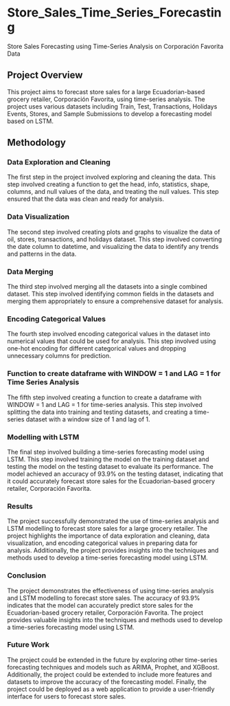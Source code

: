 # Store_Sales_Time_Series_Forecasting
Store Sales Forecasting using Time-Series Analysis on Corporación Favorita Data


## Project Overview
This project aims to forecast store sales for a large Ecuadorian-based grocery retailer, Corporación Favorita, using time-series analysis. The project uses various datasets including Train, Test, Transactions, Holidays Events, Stores, and Sample Submissions to develop a forecasting model based on LSTM.

## Methodology
### Data Exploration and Cleaning
The first step in the project involved exploring and cleaning the data. This step involved creating a function to get the head, info, statistics, shape, columns, and null values of the data, and treating the null values. This step ensured that the data was clean and ready for analysis.

### Data Visualization
The second step involved creating plots and graphs to visualize the data of oil, stores, transactions, and holidays dataset. This step involved converting the date column to datetime, and visualizing the data to identify any trends and patterns in the data.

### Data Merging
The third step involved merging all the datasets into a single combined dataset. This step involved identifying common fields in the datasets and merging them appropriately to ensure a comprehensive dataset for analysis.

### Encoding Categorical Values
The fourth step involved encoding categorical values in the dataset into numerical values that could be used for analysis. This step involved using one-hot encoding for different categorical values and dropping unnecessary columns for prediction.

### Function to create dataframe with WINDOW = 1 and LAG = 1 for Time Series Analysis
The fifth step involved creating a function to create a dataframe with WINDOW = 1 and LAG = 1 for time-series analysis. This step involved splitting the data into training and testing datasets, and creating a time-series dataset with a window size of 1 and lag of 1.

### Modelling with LSTM
The final step involved building a time-series forecasting model using LSTM. This step involved training the model on the training dataset and testing the model on the testing dataset to evaluate its performance. The model achieved an accuracy of 93.9% on the testing dataset, indicating that it could accurately forecast store sales for the Ecuadorian-based grocery retailer, Corporación Favorita.

### Results
The project successfully demonstrated the use of time-series analysis and LSTM modelling to forecast store sales for a large grocery retailer. The project highlights the importance of data exploration and cleaning, data visualization, and encoding categorical values in preparing data for analysis. Additionally, the project provides insights into the techniques and methods used to develop a time-series forecasting model using LSTM.

### Conclusion
The project demonstrates the effectiveness of using time-series analysis and LSTM modelling to forecast store sales. The accuracy of 93.9% indicates that the model can accurately predict store sales for the Ecuadorian-based grocery retailer, Corporación Favorita. The project provides valuable insights into the techniques and methods used to develop a time-series forecasting model using LSTM.

### Future Work
The project could be extended in the future by exploring other time-series forecasting techniques and models such as ARIMA, Prophet, and XGBoost. Additionally, the project could be extended to include more features and datasets to improve the accuracy of the forecasting model. Finally, the project could be deployed as a web application to provide a user-friendly interface for users to forecast store sales.
